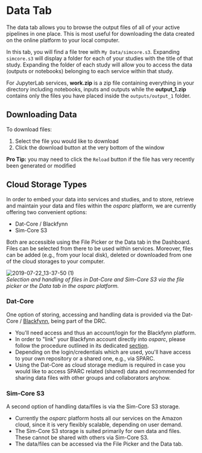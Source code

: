 # Data Tab
The data tab allows you to browse the output files of all of your active pipelines in one place. This is most useful for downloading the data created on the online platform to your local computer.

In this tab, you will find a file tree with ```My Data/simcore.s3```. Expanding ```simcore.s3``` will display a folder for each of your studies with the title of that study. Expanding the folder of each study will allow you to access the data (outputs or notebooks) belonging to each service within that study. 

For JupyterLab services, **work.zip** is a zip file containing everything in your directory including notebooks, inputs and outputs while the **output_1.zip** contains only the files you have placed inside the ```outputs/output_1``` folder.

## Downloading Data
To download files:
1. Select the file you would like to download
2. Click the download button at the very bottom of the window

**Pro Tip:** you may need to click the ```Reload``` button if the file has very recently been generated or modified

## Cloud Storage Types

In order to embed your data into services and studies, and to store, retrieve and maintain your data and files within the *osparc* platform, we are currently offering two convenient options:

* Dat-Core / Blackfynn
* Sim-Core S3

Both are accessible using the File Picker or the Data tab in the Dashboard. Files can be selected from there to be used within services. Moreover, files can be added (e.g., from your local disk), deleted or downloaded from one of the cloud storages to your computer.

![2019-07-22_13-37-50 (1)](https://user-images.githubusercontent.com/32800795/61629838-55683a80-ac86-11e9-8d18-854fd1c13f08.gif ':size=600%') <br/>
*Selection and handling of files in Dat-Core and Sim-Core S3 via the file picker or the Data tab in the *osparc* platform.*

### Dat-Core

One option of storing, accessing and handling data is provided via the Dat-Core / [Blackfynn](https://www.blackfynn.com), being part of the DRC.
* You'll need access and thus an account/login for the Blackfynn platform.
* In order to "link" your Blackfynn account directly into *osparc*, please follow the procedure outlined in its dedicated [section](/docs/platform_introduction/main_window_and_navigation/user_setup___preferences/security_details.md).
* Depending on the login/credentials which are used, you'll have access to your own repository or a shared one, e.g., via SPARC.
* Using the Dat-Core as cloud storage medium is required in case you would like to access SPARC related (shared) data and recommended for sharing data files with other groups and collaborators anyhow.

### Sim-Core S3

A second option of handling data/files is via the Sim-Core S3 storage.
* Currently the *osparc* platform hosts all our services on the Amazon cloud, since it is very flexibly scalable, depending on user demand. 
* The Sim-Core S3 storage is suited primarily for own data and files. These cannot be shared with others via Sim-Core S3.
* The data/files can be accessed via the File Picker and the Data tab.


